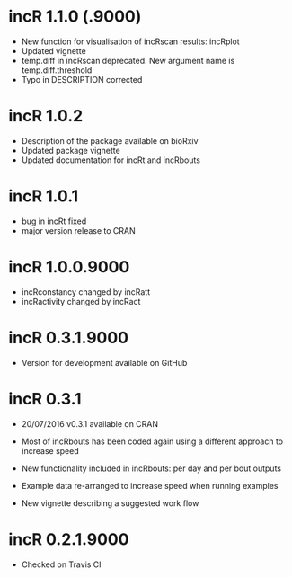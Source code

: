 # incR 1.1.0 (.9000)
* New function for visualisation of incRscan results: incRplot
* Updated vignette
* temp.diff in incRscan deprecated. New argument name is temp.diff.threshold
* Typo in DESCRIPTION corrected

# incR 1.0.2
* Description of the package available on bioRxiv
* Updated package vignette
* Updated documentation for incRt and incRbouts


# incR 1.0.1
* bug in incRt fixed
* major version release to CRAN

# incR 1.0.0.9000
* incRconstancy changed by incRatt
* incRactivity changed by incRact

# incR 0.3.1.9000
* Version for development available on GitHub

# incR 0.3.1
* 20/07/2016 v0.3.1 available on CRAN

* Most of incRbouts has been coded again using a different approach to increase speed
* New functionality included in incRbouts: per day and per bout outputs
* Example data re-arranged to increase speed when running examples
* New vignette describing a suggested work flow

# incR 0.2.1.9000
* Checked on Travis CI



